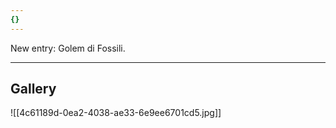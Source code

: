 ```yaml
---
{}
---
```


New entry: Golem di Fossili.

---
## Gallery
![[4c61189d-0ea2-4038-ae33-6e9ee6701cd5.jpg]]